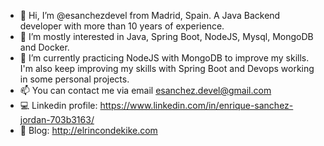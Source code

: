 - 👋 Hi, I’m @esanchezdevel from Madrid, Spain. A Java Backend developer with more than 10 years of experience.
- 👀 I’m mostly interested in Java, Spring Boot, NodeJS, Mysql, MongoDB and Docker.
- 🌱 I’m currently practicing NodeJS with MongoDB to improve my skills. I'm also keep improving my skills with Spring Boot and Devops working in some personal projects.
- 📫 You can contact me via email esanchez.devel@gmail.com
- :computer: Linkedin profile: https://www.linkedin.com/in/enrique-sanchez-jordan-703b3163/
- 📰 Blog: http://elrincondekike.com

<!---
esanchezdevel/esanchezdevel is a ✨ special ✨ repository because its `README.md` (this file) appears on your GitHub profile.
You can click the Preview link to take a look at your changes.
--->
